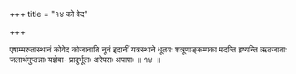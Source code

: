 +++
title = "१४ को वेद"

+++

एषाम्मरुतांस्थानं कोवेद कोजानाति नूनं इदानीं यत्रस्थाने धूतयः शत्रूणाङ्कम्पका मदन्ति हृष्यन्ति ऋतजाताः जलार्थमुप्तन्नाः यज्ञेवा- प्रादुर्भूताः अरेपसः अपापाः ॥ १४ ॥